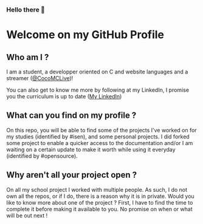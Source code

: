 ### Hello there 👋

# Welcome on my GitHub Profile

## Who am I ?

I am a student, a developper oriented on C and website languages and a streamer (<a href="https://twitch.tv/cocomclive">@CocoMCLive</a>)!

You can also get to know me more by following at my LinkedIn, I promise you the curriculum is up to date (<a href="https://linkedin.com/in/corentin-thibaud/">My LinkedIn</a>)

## What can you find on my profile ?

On this repo, you will be able to find some of the projects I've worked on for my studies (identified by #isen), and some personal projects. I did forked some project to enable a quicker access to the documentation and/or I am waiting on a certain update to make it worth while using it everyday (identified by #opensource).

## Why aren't all your project open ?
On all my school project I worked with multiple people. As such, I do not own all the repos, or if I do, there is a reason why it is in private. Would you like to know more about one of the project ? First, I have to find the time to complete it before making it available to you. No promise on when or what will be out next !
